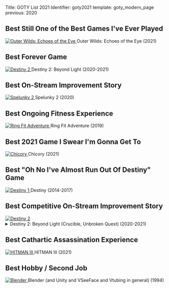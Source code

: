 Title: GOTY List 2021
Identifier: goty2021
template: goty_modern_page
previous: 2020

<article class="lol-2021">
  <section class="tile">
    <h2>Best Still One of the Best Games I've Ever Played</h3>
    <a href="https://www.mobiusdigitalgames.com/outer-wilds.html">
      <img
        src="{static}/media/goty2021/echoes_of_the_eye.jpg"
        alt="Outer Wilds: Echoes of the Eye"
        title="Outer Wilds: Echoes of the Eye"
      >
    </a>
    <a>Outer Wilds: Echoes of the Eye (2021)</a>
  </section>

  <section class="tile">
    <h2>Best Forever Game</h3>
    <a href="https://www.bungie.net/7/en/Destiny/Buy/beyondlight?ciid=48001">
      <img
        src="{static}/media/goty2021/destiny_2_beyond_light.jpg"
        alt="Destiny 2"
        title="Destiny 2"
      >
    </a>
    <a>Destiny 2: Beyond Light (2020-2021)</a>
  </section>

  <section class="tile">
    <h2>Best On-Stream Improvement Story</h3>
    <a href="https://store.steampowered.com/app/418530/Spelunky_2/">
      <img
        src="{static}/media/goty2021/spelunky_2.jpg"
        alt="Spelunky 2"
        title="Spelunky 2"
      >
    </a>
    <a>Spelunky 2 (2020)</a>
  </section>

  <section class="tile">
    <h2>Best Ongoing Fitness Experience</h2>
    <a href="https://ringfitadventure.nintendo.com/">
      <img
        src="{static}/media/goty2021/ringfit.jpg"
        alt="Ring Fit Adventure"
        title="Ring Fit Adventure"
      >
    </a>
    <a>Ring Fit Adventure (2019)</a>
  </section>

  <section class="tile">
    <h2>Best 2021 Game I Swear I'm Gonna Get To</h2>
    <a href="http://chicorygame.com/">
      <img
        src="{static}/media/goty2021/chicory.jpg"
        alt="Chicory"
        title="Chicory"
      >
    </a>
    <a>Chicory (2021)</a>
  </section>

  <section class="tile">
    <h2>Best "Oh No I've Almost Run Out Of Destiny" Game</h2>
    <a href="https://www.destinythegame.com/d1">
      <img
        src="{static}/media/goty2021/destiny1.jpg"
        alt="Destiny 1"
        title="Destiny 1"
      >
    </a>
    <a>Destiny (2014-2017)</a>
  </section>


  <section class="tile">
    <h2>Best Competitive On-Stream Improvement Story</h3>
    <a href="https://www.bungie.net/7/en/Destiny/Buy/beyondlight?ciid=48001">
      <img
        src="{static}/media/goty2021/unbroken_vid_thumbnail.png"
        alt="Destiny 2"
        title="Destiny 2"
      >
    </a>
    <a>
      <details>
        <summary>Destiny 2: Beyond Light (Crucible, Unbroken Quest) (2020-2021)</summary>
        The last step for the Unbroken title was hitting Legend glory three times.
        I got my first at the end of Season of Arrivals (heavily carried by friends),
        within a few months of the end of the season (Nov. 10 2020).
        I tried again in Chosen (Feb 9 2021 - May 11 2021) with the same friends but fell short.
        In Splicer I played mostly solo (and mostly streamed),
        and got my second Legend (May 11 2021 - Aug 24 2021).
        Arguably that was the hardest one --
        proving the first wasn't a fluke and I could do the third.
        I got my last one in Season of the Lost (Aug 24 2021 - Feb 22 2022),
        within six weeks of play and within six weeks of the start of the season.
        This was my first stream after.
        I think the fursona and vtuber model helped.
      </details>
    </a>
  </section>

  <section class="tile">
    <h2>Best Cathartic Assassination Experience</h2>
    <a href="https://hitman.com/global/">
      <img
        src="{static}/media/goty2021/hitman3_debut_twitch_scaled_thumbnail.png"
        alt="HITMAN III"
        title="HITMAN III"
      >
    </a>
    <a>HITMAN III (2021)</a>
  </section>

  <section class="tile">
    <h2>Best Hobby / Second Job</h2>
    <a href="https://www.blender.org/">
      <img
        src="{static}/media/goty2021/blender.jpg"
        alt="Blender"
        title="Blender"
      >
    </a>
    <a>Blender (and Unity and VSeeFace and Vtubing in general) (1994)</a>
  </section>

</article>
